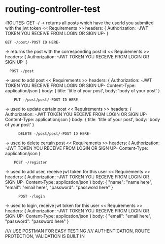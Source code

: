 # routing-controller-test

:ROUTES:
  GET -/
  -> returns all posts which have the userId you submited with the jwt token
  << Requirements >>
  headers: {
    Authorization: -JWT TOKEN YOU RECEIVE FROM LOGIN OR SIGN UP-
  }
  
    GET -/post/-POST ID HERE-
  -> returns the post with the corresponding post id
  << Requirements >>
  headers: {
    Authorization: -JWT TOKEN YOU RECEIVE FROM LOGIN OR SIGN UP-
  }
  
      POST -/post
  -> used to add post
  << Requirements >>
  headers: {
    Authorization: -JWT TOKEN YOU RECEIVE FROM LOGIN OR SIGN UP-
    Content-Type: application/json
  }
  body: {
    title: 'title of your post',
    body: 'body of your post'
  }
  
        PUT -/post/post/-POST ID HERE-
  -> used to update certain post
  << Requirements >>
  headers: {
    Authorization: -JWT TOKEN YOU RECEIVE FROM LOGIN OR SIGN UP-
    Content-Type: application/json
  }
  body: {
    title: 'title of your post',
    body: 'body of your post'
  }
  
          DELETE -/post/post/-POST ID HERE-
  -> used to delete certain post
  << Requirements >>
  headers: {
    Authorization: -JWT TOKEN YOU RECEIVE FROM LOGIN OR SIGN UP-
    Content-Type: application/json
  }
  
        POST -/register
  -> used to add user, receive jwt token for this user
  << Requirements >>
  headers: {
    Authorization: -JWT TOKEN YOU RECEIVE FROM LOGIN OR SIGN UP-
    Content-Type: application/json
  }
  body: {
    "name": "name here",
    "email": "email here",
    "password": "password here"
  }
  
          POST -/login
  -> used to login, receive jwt token for this user
  << Requirements >>
  headers: {
    Authorization: -JWT TOKEN YOU RECEIVE FROM LOGIN OR SIGN UP-
    Content-Type: application/json
  }
  body: {
    "email": "email here",
    "password": "password here"
  }
  
//// USE POSTMAN FOR EASY TESTING
//// AUTHENTICATION, ROUTE PROTECTION, VALIDATION IS BUILT IN
